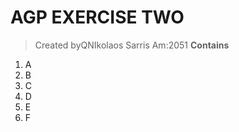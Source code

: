 # AGP EXERCISE TWO
> Created byQNIkolaos Sarris 
> Am:2051
**Contains**

1. A
2. B
3. C
4. D
5. E
6. F
